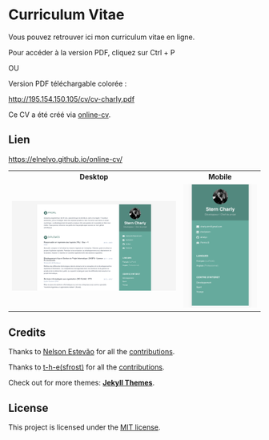 # Curriculum Vitae

Vous pouvez retrouver ici mon curriculum vitae en ligne.

Pour accéder à la version PDF, cliquez sur Ctrl + P 

OU 

Version PDF téléchargable colorée :

http://195.154.150.105/cv/cv-charly.pdf


Ce CV a été créé via [online-cv](https://github.com/sharu725/online-cv).

## Lien 

https://elnelyo.github.io/online-cv/

<table>
  <tr>
    <th>Desktop</th>
    <th>Mobile</th>
  </tr>
  <tr>
    <td>
        <img src="assets/images/background.png"
        width="600"/>
    </td>
    <td>
        <img src="assets/images/background-mobile.png" width="250"/>
    </td>
  </tr>
</table>




## Credits

Thanks to [Nelson Estevão](https://github.com/nelsonmestevao) for all the [contributions](https://github.com/sharu725/online-cv/commits?author=nelsonmestevao).

Thanks to [t-h-e(sfrost)](https://github.com/t-h-e) for all the [contributions](https://github.com/sharu725/online-cv/commits?author=t-h-e).

Check out for more themes: [**Jekyll Themes**](http://jekyll-themes.com).

## License

This project is licensed under the [MIT license](LICENSE.txt).
